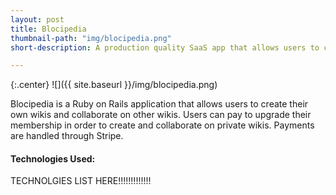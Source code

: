 ```yaml
---
layout: post
title: Blocipedia
thumbnail-path: "img/blocipedia.png"
short-description: A production quality SaaS app that allows users to create their own wikis.

---
```


{:.center}
![]({{ site.baseurl }}/img/blocipedia.png)

Blocipedia is a Ruby on Rails application that allows users to create their own wikis and collaborate on other wikis. Users can pay to upgrade their membership in order to create and collaborate on private wikis. Payments are handled through Stripe.

#### Technologies Used:

TECHNOLGIES LIST HERE!!!!!!!!!!!!!